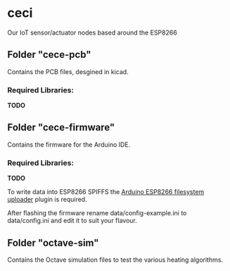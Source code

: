 # ceci
Our IoT sensor/actuator nodes based around the ESP8266

## Folder "cece-pcb"
Contains the PCB files, desgined in kicad.

### Required Libraries:
**TODO**

## Folder "cece-firmware"
Contains the firmware for the Arduino IDE.

### Required Libraries:
**TODO**

To write data into ESP8266 SPIFFS the
[Arduino ESP8266 filesystem uploader](https://github.com/esp8266/arduino-esp8266fs-plugin)
plugin is required.

After flashing the firmware rename data/config-example.ini to data/config.ini
and edit it to suit your flavour.

## Folder "octave-sim"
Contains the Octave simulation files to test the various heating algorithms.

